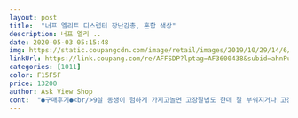 ```yaml
---
layout: post 
title:  "너프 엘리트 디스럽터 장난감총, 혼합 색상" 
description: 너프 엘리 ..
date: 2020-05-03 05:15:48 
img: https://static.coupangcdn.com/image/retail/images/2019/10/29/14/6/edfaa857-603b-4b09-836c-a5960861af44.jpg 
linkUrl: https://link.coupang.com/re/AFFSDP?lptag=AF3600438&subid=ahnPublicAsk&pageKey=328694795&itemId=1051149815&vendorItemId=5517906297&traceid=V0-113-f5ade1635ecaee39 
categories: [1011] 
color: F15F5F 
price: 13200 
author: Ask View Shop 
cont:  "●구매후기●<br/>9살 동생이 험하게 가지고놀면 고장잘법도 한데 잘 부숴지거나 고장나는것 없이 만족중입니다! 총알도 잘 나가고 맞았는데 너무 아프지도 않아서 아이들 갖고놀기 좋을것같고 가격도 부담되는편이 아니여서 선물용으로 좋을 것 같습니다! 단 아이들이 총알을 잘 잃어버리기때문에 6개로는 턱없이 부족해서 30개짜리 리필총알을 구매했습다.<br/><br/>내다리에도 혹시나 싶어서 쏴봤는데 제법 따끔해서 아이들에게 절대로 사람향해서 쏘지 말라고 신신당부했네요 같이 들어있는 총알은 쓸일이 없을것같고 과녁 맞추기 놀이로 산거라 너무 위험하지는 않을듯 합니다<br/>다른 총도 같이 샀는데 그걸 7세 아이 주고 나는 이걸로 놀았는데 유리에 과녁 그리고 쏘기놀이하니 재미가 쏠쏠하네요(총알은 뽁뽁이총알 따로삼)<br/>아이가 장전을 하기엔 너무 빡빡해서 어른이 옆에 꼭 붙어 있어야하네요 7세아이는 거실에서 제가 다른 일을 하고 있으면 와서 장전해달라하고 놀이방가서 한번쏘고 다시나와서 장전해달라하고 다시 놀이방가고;; 결국 하는일 내비두고 아이옆에 붙어서 한참을 당겨 줬네요<br/>어른이는 재미있네요<br/>제품에서 냄새가 많이 나요.<br/> 종이 상자가 썩은건지 오래된건지는 모르지만 박스 뜯어서 버리니까 냄새가 줄더군요.<br/> 오픈형 박스라서 그런가봐요.<br/> 너프건은 작동 잘되고 좋네요.<br/> 애들이 좋아해서 다행 입니다.<br/><br/>초등학생 고학년이라면 혼자 가져놀수도 있겠네요<br/>하지만 총알이 넘쎄게 나가서 멀리서 쐈어요<br/>9살 동생이 험하게 가지고놀면 고장잘법도 한데 잘 부숴지거나 고장나는것 없이 만족중입니다! 총알도 잘 나가고 맞았는데 너무 아프지도 않아서 아이들 갖고놀기 좋을것같고 가격도 부담되는편이 아니여서 선물용으로 좋을 것 같습니다! 단 아이들이 총알을 잘 잃어버리기때문에 6개로는 턱없이 부족해서 30개짜리 리필총알을 구매했습다.<br/><br/>내다리에도 혹시나 싶어서 쏴봤는데 제법 따끔해서 아이들에게 절대로 사람향해서 쏘지 말라고 신신당부했네요 같이 들어있는 총알은 쓸일이 없을것같고 과녁 맞추기 놀이로 산거라 너무 위험하지는 않을듯 합니다<br/>다른 총도 같이 샀는데 그걸 7세 아이 주고 나는 이걸로 놀았는데 유리에 과녁 그리고 쏘기놀이하니 재미가 쏠쏠하네요(총알은 뽁뽁이총알 따로삼)<br/>아이가 장전을 하기엔 너무 빡빡해서 어른이 옆에 꼭 붙어 있어야하네요 7세아이는 거실에서 제가 다른 일을 하고 있으면 와서 장전해달라하고 놀이방가서 한번쏘고 다시나와서 장전해달라하고 다시 놀이방가고;; 결국 하는일 내비두고 아이옆에 붙어서 한참을 당겨 줬네요<br/>어른이는 재미있네요<br/>제품에서 냄새가 많이 나요.<br/> 종이 상자가 썩은건지 오래된건지는 모르지만 박스 뜯어서 버리니까 냄새가 줄더군요.<br/> 오픈형 박스라서 그런가봐요.<br/> 너프건은 작동 잘되고 좋네요.<br/> 애들이 좋아해서 다행 입니다.<br/><br/>초등학생 고학년이라면 혼자 가져놀수도 있겠네요<br/>하지만 총알이 넘쎄게 나가서 멀리서 쐈어요<br/>" 
---
```

